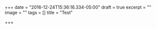 +++
date = "2016-12-24T15:36:16.334-05:00"
draft = true
excerpt = ""
image = ""
tags = []
title = "Test"

+++
